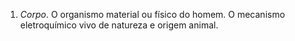 1. *Corpo*. O organismo material ou físico do homem. O mecanismo eletroquímico vivo de natureza e origem animal.